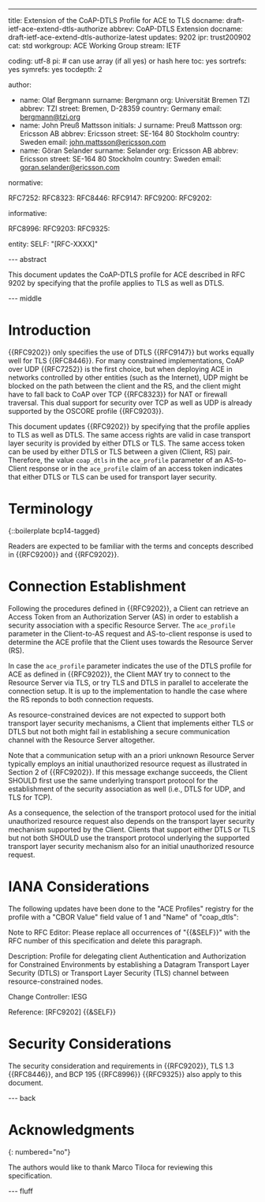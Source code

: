 ---
title: Extension of the CoAP-DTLS Profile for ACE to TLS
docname: draft-ietf-ace-extend-dtls-authorize
abbrev: CoAP-DTLS Extension
docname: draft-ietf-ace-extend-dtls-authorize-latest
updates: 9202
ipr: trust200902
cat: std
workgroup: ACE Working Group
stream: IETF

coding: utf-8
pi: # can use array (if all yes) or hash here
  toc: yes
  sortrefs: yes
  symrefs: yes
  tocdepth: 2

author:
- name: Olaf Bergmann
  surname: Bergmann
  org: Universität Bremen TZI
  abbrev: TZI
  street: Bremen, D-28359
  country: Germany
  email: bergmann@tzi.org
- name: John Preuß Mattsson
  initials: J
  surname: Preuß Mattsson
  org: Ericsson AB
  abbrev: Ericsson
  street: SE-164 80 Stockholm
  country: Sweden
  email: john.mattsson@ericsson.com
- name: Göran Selander
  surname: Selander
  org: Ericsson AB
  abbrev: Ericsson
  street: SE-164 80 Stockholm
  country: Sweden
  email: goran.selander@ericsson.com


normative:

  RFC7252:
  RFC8323:
  RFC8446:
  RFC9147:
  RFC9200:
  RFC9202:

informative:

  RFC8996:
  RFC9203:
  RFC9325:

entity:
        SELF: "[RFC-XXXX]"

--- abstract

This document updates the CoAP-DTLS profile for ACE described in RFC 9202
by specifying that the profile applies to TLS as well as DTLS.

--- middle

# Introduction

{{RFC9202}} only specifies the use of DTLS {{RFC9147}} but works equally well for TLS {{RFC8446}}. For many constrained implementations, CoAP over UDP {{RFC7252}} is the first choice, but when deploying ACE in networks controlled by other entities (such as the Internet), UDP might be blocked on the path between the client and the RS, and the client might have to fall back to CoAP over TCP {{RFC8323}} for NAT or firewall traversal. This dual support for security over TCP as well as UDP is already supported by the OSCORE profile {{RFC9203}}.

This document updates {{RFC9202}} by specifying that the profile applies to TLS as well as DTLS. The same access rights are valid in case transport layer security is provided by either DTLS or TLS. The same access token can be used by either DTLS or TLS between a given (Client, RS) pair. Therefore, the value `coap_dtls` in the `ace_profile` parameter of an
AS-to-Client response or in the `ace_profile` claim of an access token
indicates that either DTLS or TLS can be used for transport layer
security.

# Terminology

{::boilerplate bcp14-tagged}

Readers are expected to be familiar with the terms and concepts
described in {{RFC9200}} and
{{RFC9202}}.

# Connection Establishment

Following the procedures defined in {{RFC9202}}, a
Client can retrieve an Access Token from an Authorization Server (AS)
in order to establish a security association with a specific Resource
Server. The `ace_profile` parameter in the Client-to-AS request and
AS-to-client response is used to determine the ACE profile that the
Client uses towards the Resource Server (RS).

In case the `ace_profile` parameter indicates the use of the DTLS
profile for ACE as defined in {{RFC9202}}, the
Client MAY try to connect to the Resource Server via TLS, or try TLS and
DTLS in parallel to accelerate the connection setup. It is up to the
implementation to handle the case where the RS reponds to both connection
requests.

As resource-constrained devices are not expected to support both
transport layer security mechanisms, a Client that implements either
TLS or DTLS but not both might fail in establishing a secure
communication channel with the Resource Server altogether.

Note that a communication setup with an a priori unknown Resource
Server typically employs an initial unauthorized resource request as
illustrated in Section 2 of {{RFC9202}}. If this
message exchange succeeds, the Client SHOULD first use the same
underlying transport protocol for the establishment of the security
association as well (i.e., DTLS for UDP, and TLS for TCP).

As a consequence, the selection of the transport protocol used for the
initial unauthorized resource request also depends on the transport
layer security mechanism supported by the Client.  Clients that
support either DTLS or TLS but not both SHOULD use the transport
protocol underlying the supported transport layer security mechanism
also for an initial unauthorized resource request.

# IANA Considerations

The following updates have been done to the "ACE Profiles" registry
for the profile with a "CBOR Value" field value of 1 and "Name" of "coap_dtls":

Note to RFC Editor: Please replace all occurrences of "{{&SELF}}" with
the RFC number of this specification and delete this paragraph.

Description: Profile for delegating client Authentication and
Authorization for Constrained Environments by establishing a Datagram
Transport Layer Security (DTLS) or Transport Layer Security (TLS)
channel between resource-constrained nodes.

Change Controller:  IESG

Reference:  \[RFC9202\] {{&SELF}}

# Security Considerations

The security consideration and requirements in {{RFC9202}}, TLS 1.3 {{RFC8446}}, and BCP 195 {{RFC8996}} {{RFC9325}} also apply to this document.

--- back

# Acknowledgments
{: numbered="no"}

The authors would like to thank Marco Tiloca for reviewing this
specification.

--- fluff
